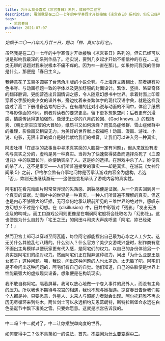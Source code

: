 ```yaml
---
title: 为什么我会喜欢《凉宫春日》系列，或曰中二宣言
description: 虽然我是在二〇一七年的中学寒假才开始接触《凉宫春日》系列的，但它已经可以说是影响我最深的系列作品了。老实说，要到几岁起才开始不相信神的存在……这类无聊的话题对我来说根本不痛不痒的。因为神一直在那儿。如果妳问我我的信仰是什么，那便是「春日主义」。
tags:
  - 凉宫春日
pubDate: 2021-07-07
---
```


*始撰于二〇一八年九月廿三日，题以「神、真实与阿宅」。*

虽然我是在二〇一七年的中学寒假才开始接触《凉宫春日》系列的，但它已经可以说是影响我最深的系列作品了。老实说，要到几岁起才开始不相信神的存在……这类无聊的话题对我来说根本不痛不痒的。因为神一直在那儿。如果妳问我我的信仰是什么，那便是「春日主义」。

我特意花了五百多圆买了台湾角川版的小说全套。与上海译文版相比，前者拥有彩色书脊、与动画标题一致的字体以及更加舒服的封面设计。繁体、竖排、略显奇怪的翻译腔调，更能营造出异国情调之感，令人随意幻想书中世界。拿着封面上印着穿着水手服的美少女的课外书，旁边枕着来查繁体字的现代汉语字典，就是这样我度过了高二下册准备选考的日子。在有趣的比对小说与动画的不同中，体验了纸质书与影像画的不同。前者对读者的要求更高，留下更多想象空间；后者更有沉浸感，情感传达得更加强烈。像漫无止尽的八月的轮回、《God knows...》的现场秀、《朝比奈实玖瑠的大冒险》，纸质书又如何演绎？而孤岛症候群、雪山症候群中的推理，影像画又稍显无力。为美好的世界献上祝福吧！动画、漫画、游戏、小说、电影，无限丰富的媒介是时代献给我们的福音，让我们可以进入另一种真实。

阿虚吐槽「在虚拟的故事当中寻求真实感的人脑袋一定有问题」，但从来就没有虚构与真实之分的，虚构是另一种真实。当妳为了快速获得装备而选择杀死了《血源诅咒》中的联盟长时，妳便确实杀了人。这是妳的选择。在游戏中杀了人，妳便真的杀了人，这不是<span class="heti-em">事实</span>——人们所普遍接受的事实——却是<span class="heti-em">真实</span>。在游玩《女神异闻录 5》之前，伊格尔会煞有介事地问妳是否承认游戏内容全为虚构。若选「否」，妳则无法继续游玩——这便是变相承认了游戏内容的真实性。

阿宅们在看完动画片时常常浮现的失落感、割裂感便是证据，从一个真实回到另一个真实的证据。动画片中的世界是一种真实，一种人们所普遍不理解的真实。但这也是内心不够强大的证据，无可奈何地承认眼前所见的三维世界的绝对性，感叹东方幻想乡不过是个幻想。在《disillusion》中，田井中彩智对「残影」「发出无法企及的呐喊」，而工口游戏公司则更像是在嘲讽阿宅般将会社取名为「幻影社」。这也便是为什么自封为「宅王之王」的冈田斗司夫大声疾呼道「阿宅，妳已经死了！」

然而卫宫士郎可以穿越至阿瓦隆，每位阿宅都能捏出自己最为心水之人工少女。这无关什么其他乱七八糟的。什么别人？什么官方？美少女游戏兴盛时，制作商有意不画出主角模样以便玩家更有代入感，是阿宅们的权力。以自己的身份体验另一个真实是阿宅们的绝对权力。然而阿宅们正在抛弃这种权力，问出「为什么亚瑟王是女孩子」这种问题。喂，我说，问出这种问题的人也太差劲、太无趣了吧。阿宅们是不会问出这种问题的，阿宅们有自己的自觉。他们知道，自己的头脑便是世界上性能最强大的虚拟现实设备，想象便是在构筑现实。

我不敢自称阿宅。隔着屏幕，我可以放心地做一个卷入事件的局外人，而没有主角的压力。所以我也不期待与凉宫的相遇，我也不想与她相遇。凉宫春日告诉我们每个人都是神，只要愿意，外星人、未来人与超能力者就会出现。阿尔托莉雅不再永历无尽循环来到冬木，两位剑士可以永远相约艾恩葛朗特，斯特拉斯堡会永远在白色圣诞节中飘下凄美之雪。只要妳愿意。这就是凉宫告诉我的。

---

中二吗？中二就对了。中二让你摆脱单向度的世界。

如何变得中二？依不鳥萬如一的说法，首先，[不要问为什么要变得中二](https://yitianshijie.net/episodes/16)。